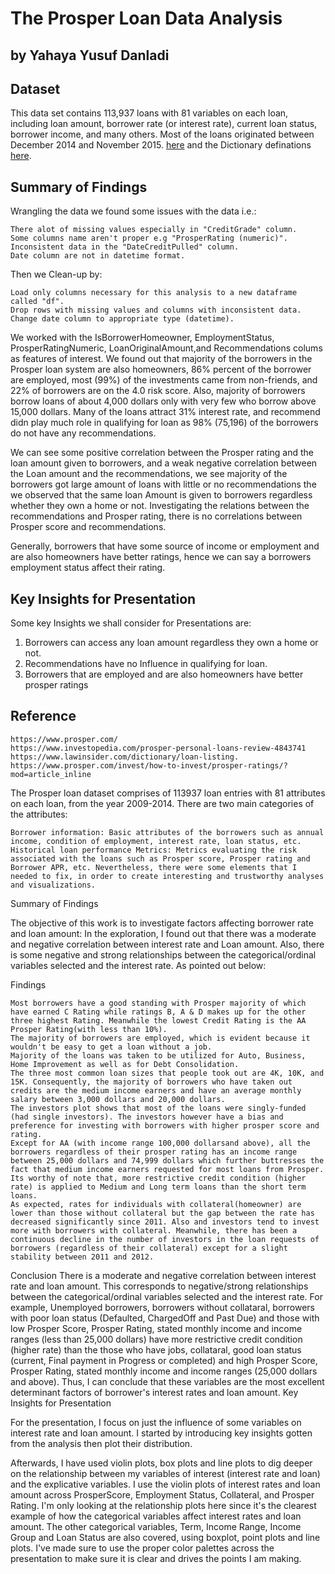# The Prosper Loan Data Analysis
## by Yahaya Yusuf Danladi


## Dataset
This data set contains 113,937 loans with 81 variables on each loan, including loan amount, borrower rate (or interest rate), current loan status, borrower income, and many others. Most of the loans originated between December 2014 and November 2015.
[here](https://s3.amazonaws.com/udacity-hosted-downloads/ud651/prosperLoanData.csv) and the Dictionary definations [here](https://docs.google.com/spreadsheets/d/1gDyi_L4UvIrLTEC6Wri5nbaMmkGmLQBk-Yx3z0XDEtI/edit#gid=0).


## Summary of Findings
Wrangling the data we found some issues with the data i.e.:

    There alot of missing values especially in "CreditGrade" column.
    Some columns name aren't proper e.g "ProsperRating (numeric)".
    Inconsistent data in the "DateCreditPulled" column.
    Date column are not in datetime format.

Then we Clean-up by:

    Load only columns necessary for this analysis to a new dataframe called "df".
    Drop rows with missing values and columns with inconsistent data.
    Change date column to appropriate type (datetime).

We worked with the IsBorrowerHomeowner, EmploymentStatus, ProsperRatingNumeric, LoanOriginalAmount,and Recommendations colums as features of interest. We found out that majority of the borrowers in the Prosper loan system are also homeowners, 86% percent of the borrower are employed, most (99%) of the investments came from non-friends, and 22% of borrowers are on the 4.0 risk score. Also, majority of borrowers borrow loans of about 4,000 dollars only with very few who borrow above 15,000 dollars. Many of the loans attract 31% interest rate, and recommend didn play much role in qualifying for loan as 98% (75,196) of the borrowers do not have any recommendations.

We can see some positive correlation between the Prosper rating and the loan amount given to borrowers, and a weak negative correlation between the Loan amount and the recommendations, we see majority of the borrowers got large amount of loans with little or no recommendations the we observed that the same loan Amount is given to borrowers regardless whether they own a home or not. Investigating the relations between the recommendations and Prosper rating, there is no correlations between Prosper score and recommendations.

Generally, borrowers that have some source of income or employment and are also homeowners have better ratings, hence we can say a borrowers employment status affect their rating.


## Key Insights for Presentation

Some key Insights we shall consider for Presentations are:
1. Borrowers can access any loan amount regardless they own a home or not.
2. Recommendations have no Influence in qualifying for loan.
3. Borrowers that are employed and are also homeowners have better prosper ratings


## Reference
    https://www.prosper.com/
    https://www.investopedia.com/prosper-personal-loans-review-4843741
    https://www.lawinsider.com/dictionary/loan-listing.
    https://www.prosper.com/invest/how-to-invest/prosper-ratings/?mod=article_inline

The Prosper loan dataset comprises of 113937 loan entries with 81 attributes on each loan, from the year 2009-2014. There are two main categories of the attributes:

    Borrower information: Basic attributes of the borrowers such as annual income, condition of employment, interest rate, loan status, etc.
    Historical loan performance Metrics: Metrics evaluating the risk associated with the loans such as Prosper score, Prosper rating and Borrower APR, etc. Nevertheless, there were some elements that I needed to fix, in order to create interesting and trustworthy analyses and visualizations.

Summary of Findings

The objective of this work is to investigate factors affecting borrower rate and loan amount: In the exploration, I found out that there was a moderate and negative correlation between interest rate and Loan amount. Also, there is some negative and strong relationships between the categorical/ordinal variables selected and the interest rate. As pointed out below:

Findings

    Most borrowers have a good standing with Prosper majority of which have earned C Rating while ratings B, A & D makes up for the other three highest Rating. Meanwhile the lowest Credit Rating is the AA Prosper Rating(with less than 10%).
    The majority of borrowers are employed, which is evident because it wouldn't be easy to get a loan without a job.
    Majority of the loans was taken to be utilized for Auto, Business, Home Improvement as well as for Debt Consolidation.
    The three most common loan sizes that people took out are 4K, 10K, and 15K. Consequently, the majority of borrowers who have taken out credits are the medium income earners and have an average monthly salary between 3,000 dollars and 20,000 dollars.
    The investors plot shows that most of the loans were singly-funded (had single investors). The investors however have a bias and preference for investing with borrowers with higher prosper score and rating.
    Except for AA (with income range 100,000 dollarsand above), all the borrowers regardless of their prosper rating has an income range between 25,000 dollars and 74,999 dollars which further buttresses the fact that medium income earners requested for most loans from Prosper.
    Its worthy of note that, more restrictive credit condition (higher rate) is applied to Medium and Long term loans than the short term loans.
    As expected, rates for individuals with collateral(homeowner) are lower than those without collateral but the gap between the rate has decreased significantly since 2011. Also and investors tend to invest more with borrowers with collateral. Meanwhile, there has been a continuous decline in the number of investors in the loan requests of borrowers (regardless of their collateral) except for a slight stability between 2011 and 2012.

Conclusion There is a moderate and negative correlation between interest rate and loan amount. This corresponds to negative/strong relationships between the categorical/ordinal variables selected and the interest rate. For example, Unemployed borrowers, borrowers without collataral, borrowers with poor loan status (Defaulted, ChargedOff and Past Due) and those with low Prosper Score, Prosper Rating, stated monthly income and income ranges (less than 25,000 dollars) have more restrictive credit condition (higher rate) than the those who have jobs, collataral, good loan status (current, Final payment in Progress or completed) and high Prosper Score, Prosper Rating, stated monthly income and income ranges (25,000 dollars and above). Thus, I can conclude that these variables are the most excellent determinant factors of borrower's interest rates and loan amount.
Key Insights for Presentation

For the presentation, I focus on just the influence of some variables on interest rate and loan amount. I started by introducing key insights gotten from the analysis then plot their distribution.

Afterwards, I have used violin plots, box plots and line plots to dig deeper on the relationship between my variables of interest (interest rate and loan) and the explicative variables. I use the violin plots of interest rates and loan amount across ProsperScore, Employment Status, Collateral, and Prosper Rating. I'm only looking at the relationship plots here since it's the clearest example of how the categorical variables affect interest rates and loan amount. The other categorical variables, Term, Income Range, Income Group and Loan Status are also covered, using boxplot, point plots and line plots. I've made sure to use the proper color palettes across the presentation to make sure it is clear and drives the points I am making.